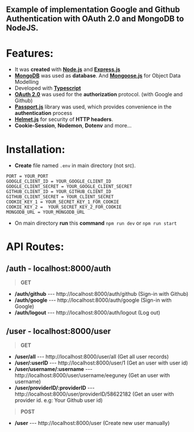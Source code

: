 ## Example of implementation Google and Github Authentication with OAuth 2.0 and MongoDB to NodeJS.

# Features:
 - It was **created** with **[Node.js](https://nodejs.org/en/)** and **[Express.js](https://www.google.com/search?q=express%20js&oq=express%20js&aqs=chrome..69i57j69i60j69i65j69i60j69i65l2.3304j0j4&sourceid=chrome&ie=UTF-8)**
 - **[MongoDB](https://www.mongodb.com/)** was used as **database**. And **[Mongoose.js](https://mongoosejs.com/)** for Object Data Modelling
 - Developed with **[Typescript](https://www.typescriptlang.org/)**
 - **[OAuth 2.0](https://www.google.com/search?q=oauth&oq=oauth&aqs=chrome..69i57j69i59l3j69i65j69i60l2.2375j0j4&sourceid=chrome&ie=UTF-8)** was used for the **authorization** protocol. (with Google and Github)
 -  **[Passport.js](https://www.passportjs.org/)** library was used, which provides convenience in the **authentication** process
 - **[Helmet.js](https://helmetjs.github.io/)** for security of **HTTP headers**.
 - **Cookie-Session**, **Nodemon**, **Dotenv** and more...

# Installation:

 -   **Create** file named `.env` in main directory (not src).
 

    PORT = YOUR_PORT
    GOOGLE_CLIENT_ID = YOUR_GOOGLE_CLIENT_ID 
    GOOGLE_CLIENT_SECRET = YOUR_GOOGLE_CLIENT_SECRET
    GITHUB_CLIENT_ID = YOUR_GITHUB_CLIENT_ID
    GITHUB_CLIENT_SECRET = YOUR_CLIENT_SECRET
    COOKIE_KEY_1 = YOUR_SECRET_KEY_1_FOR_COOKIE
    COOKIE_KEY_2 =  YOUR_SECRET_KEY_2_FOR_COOKIE
    MONGODB_URL = YOUR_MONGODB_URL

 - On main directory **run** this **command** `npm run dev` or `npm run start`

# API Routes:

 

## **/auth** - localhost:8000/auth
> **GET**
> 
 - **/auth/github** --- http://localhost:8000/auth/github (Sign-in with Github)
  - **/auth/google** --- http://localhost:8000/auth/google (Sign-in with Google)
   - **/auth/logout** --- http://localhost:8000/auth/logout (Log out)
## **/user** - localhost:8000/user
> **GET**

 - **/user/all** --- http://localhost:8000/user/all (Get all user records)
  - **/user/:userID** --- http://localhost:8000/user/1 (Get an user with user id)
   - **/user/username/:username** --- http://localhost:8000/user/username/eeguney (Get an user with username)
   - **/user/providerID/:providerID** --- http://localhost:8000/user/providerID/58622182 (Get an user with provider id. e.g: Your Github user id)
  > **POST**
   - **/user** --- http://localhost:8000/user (Create new user manually)
